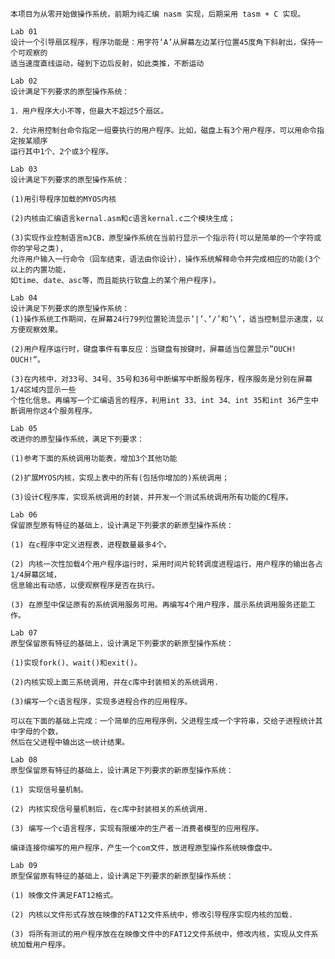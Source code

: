     本项目为从零开始做操作系统，前期为纯汇编 nasm 实现，后期采用 tasm + C 实现。

    Lab 01
    设计一个引导扇区程序，程序功能是：用字符‘A’从屏幕左边某行位置45度角下斜射出，保持一个可观察的
    适当速度直线运动，碰到下边后反射，如此类推，不断运动

    Lab 02
    设计满足下列要求的原型操作系统：
    
    1．用户程序大小不等，但最大不超过5个扇区。
    
    2．允许用控制台命令指定一组要执行的用户程序。比如，磁盘上有3个用户程序，可以用命令指定按某顺序
    运行其中1个、2个或3个程序。
    
    Lab 03
    设计满足下列要求的原型操作系统：
    
    (1)用引导程序加载的MYOS内核
    
    (2)内核由汇编语言kernal.asm和c语言kernal.c二个模块生成；
    
    (3)实现作业控制语言mJCB，原型操作系统在当前行显示一个指示符(可以是简单的一个字符或你的学号之类),
    允许用户输入一行命令（回车结束，语法由你设计），操作系统解释命令并完成相应的功能(3个以上的内置功能，
    如time、date、asc等，而且能执行软盘上的某个用户程序)。 

	Lab 04
	设计满足下列要求的原型操作系统：
	(1)操作系统工作期间，在屏幕24行79列位置轮流显示’|’、’/’和’\’，适当控制显示速度，以方便观察效果。

	(2)用户程序运行时，键盘事件有事反应：当键盘有按键时，屏幕适当位置显示”OUCH! OUCH!”。

	(3)在内核中，对33号、34号、35号和36号中断编写中断服务程序，程序服务是分别在屏幕1/4区域内显示一些
	个性化信息。再编写一个汇编语言的程序，利用int 33、int 34、int 35和int 36产生中断调用你这4个服务程序。

	Lab 05
	改进你的原型操作系统，满足下列要求：

	(1)参考下面的系统调用功能表，增加3个其他功能

	(2)扩展MYOS内核，实现上表中的所有(包括你增加的)系统调用；

	(3)设计C程序库，实现系统调用的封装，并开发一个测试系统调用所有功能的C程序。

	Lab 06
	保留原型原有特征的基础上，设计满足下列要求的新原型操作系统：

	(1) 在c程序中定义进程表，进程数量最多4个。 

	(2) 内核一次性加载4个用户程序运行时，采用时间片轮转调度进程运行，用户程序的输出各占1/4屏幕区域，
	信息输出有动感，以便观察程序是否在执行。 

	(3) 在原型中保证原有的系统调用服务可用。再编写4个用户程序，展示系统调用服务还能工作。

	Lab 07
	原型保留原有特征的基础上，设计满足下列要求的新原型操作系统：

	(1)实现fork()、wait()和exit()。

	(2)内核实现上面三系统调用，并在c库中封装相关的系统调用.

	(3)编写一个c语言程序，实现多进程合作的应用程序。

	可以在下面的基础上完成：一个简单的应用程序例，父进程生成一个字符串，交给子进程统计其中字母的个数，
	然后在父进程中输出这一统计结果。

	Lab 08
	原型保留原有特征的基础上，设计满足下列要求的新原型操作系统：

	(1) 实现信号量机制。

	(2) 内核实现信号量机制后，在c库中封装相关的系统调用.

	(3) 编写一个c语言程序，实现有限缓冲的生产者－消费者模型的应用程序。

	编译连接你编写的用户程序，产生一个com文件，放进程原型操作系统映像盘中。
	
	Lab 09
	原型保留原有特征的基础上，设计满足下列要求的新原型操作系统：

	(1) 映像文件满足FAT12格式。

	(2) 内核以文件形式存放在映像的FAT12文件系统中，修改引导程序实现内核的加载.

	(3) 将所有测试的用户程序放在在映像文件中的FAT12文件系统中，修改内核，实现从文件系统加载用户程序。







	
